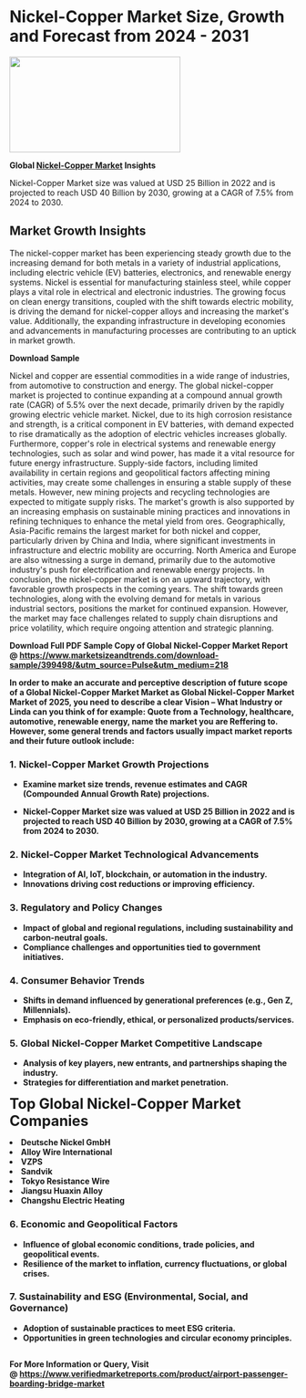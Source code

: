 <H1>Nickel-Copper Market Size, Growth and Forecast from 2024 - 2031</H1><img class="aligncenter size-medium wp-image-584254" src="https://thirdeyenews.in/wp-content/uploads/2024/09/Global-Market-Research-300x168.jpeg" alt="" width="300" height="168" /><p><strong>Global&nbsp;<a href="https://www.marketsizeandtrends.com/download-sample/399498/&amp;utm_source=Pulse&amp;utm_medium=218">Nickel-Copper Market</a> Insights</strong></p><p>Nickel-Copper Market size was valued at USD 25 Billion in 2022 and is projected to reach USD 40 Billion by 2030, growing at a CAGR of 7.5% from 2024 to 2030.</p><p><h2>Market Growth Insights</h2> <p>The nickel-copper market has been experiencing steady growth due to the increasing demand for both metals in a variety of industrial applications, including electric vehicle (EV) batteries, electronics, and renewable energy systems. Nickel is essential for manufacturing stainless steel, while copper plays a vital role in electrical and electronic industries. The growing focus on clean energy transitions, coupled with the shift towards electric mobility, is driving the demand for nickel-copper alloys and increasing the market's value. Additionally, the expanding infrastructure in developing economies and advancements in manufacturing processes are contributing to an uptick in market growth.</p> <p><strong>Download Sample</strong></p> <p>Nickel and copper are essential commodities in a wide range of industries, from automotive to construction and energy. The global nickel-copper market is projected to continue expanding at a compound annual growth rate (CAGR) of 5.5% over the next decade, primarily driven by the rapidly growing electric vehicle market. Nickel, due to its high corrosion resistance and strength, is a critical component in EV batteries, with demand expected to rise dramatically as the adoption of electric vehicles increases globally. Furthermore, copper's role in electrical systems and renewable energy technologies, such as solar and wind power, has made it a vital resource for future energy infrastructure. Supply-side factors, including limited availability in certain regions and geopolitical factors affecting mining activities, may create some challenges in ensuring a stable supply of these metals. However, new mining projects and recycling technologies are expected to mitigate supply risks. The market's growth is also supported by an increasing emphasis on sustainable mining practices and innovations in refining techniques to enhance the metal yield from ores. Geographically, Asia-Pacific remains the largest market for both nickel and copper, particularly driven by China and India, where significant investments in infrastructure and electric mobility are occurring. North America and Europe are also witnessing a surge in demand, primarily due to the automotive industry's push for electrification and renewable energy projects. In conclusion, the nickel-copper market is on an upward trajectory, with favorable growth prospects in the coming years. The shift towards green technologies, along with the evolving demand for metals in various industrial sectors, positions the market for continued expansion. However, the market may face challenges related to supply chain disruptions and price volatility, which require ongoing attention and strategic planning. <p><strong></p><p><span class=""><strong>Download Full PDF Sample Copy of Global Nickel-Copper Market Report</strong> @ <a href="https://www.marketsizeandtrends.com/download-sample/399498/&amp;utm_source=Pulse&amp;utm_medium=218" target="_blank">https://www.marketsizeandtrends.com/download-sample/399498/&amp;utm_source=Pulse&amp;utm_medium=218</a></span></p><p>In order to make an accurate and perceptive description of future scope of a Global&nbsp;Nickel-Copper Market Market as Global&nbsp;Nickel-Copper Market Market of 2025, you need to describe a clear Vision &ndash; What Industry or Linda can you think of for example: Quote from a Technology, healthcare, automotive, renewable energy, name the market you are Reffering to. However, some general trends and factors usually impact market reports and their future outlook include:</p><h3>1.&nbsp;<strong>Nickel-Copper Market Growth Projections</strong></h3><ul><li>Examine market size trends, revenue estimates and CAGR (Compounded Annual Growth Rate) projections.</li><li><p>Nickel-Copper Market size was valued at USD 25 Billion in 2022 and is projected to reach USD 40 Billion by 2030, growing at a CAGR of 7.5% from 2024 to 2030.</p></li></ul><h3>2.&nbsp;<strong>Nickel-Copper Market Technological Advancements</strong></h3><ul><li>Integration of AI, IoT, blockchain, or automation in the industry.</li><li>Innovations driving cost reductions or improving efficiency.</li></ul><h3>3.&nbsp;<strong>Regulatory and Policy Changes</strong></h3><ul><li>Impact of global and regional regulations, including sustainability and carbon-neutral goals.</li><li>Compliance challenges and opportunities tied to government initiatives.</li></ul><h3>4.&nbsp;<strong>Consumer Behavior Trends</strong></h3><ul><li>Shifts in demand influenced by generational preferences (e.g., Gen Z, Millennials).</li><li>Emphasis on eco-friendly, ethical, or personalized products/services.</li></ul><h3>5.&nbsp;<strong>Global Nickel-Copper Market Competitive Landscape</strong></h3><ul><li>Analysis of key players, new entrants, and partnerships shaping the industry.</li><li>Strategies for differentiation and market penetration.</li></ul><p data-pm-slice="1 1 []"><span style="color: inherit; font-family: inherit; font-size: 25px;">Top Global Nickel-Copper Market Companies</span></p><div class="" data-test-id=""><p><li>Deutsche Nickel GmbH</li><li> Alloy Wire International</li><li> VZPS</li><li> Sandvik</li><li> Tokyo Resistance Wire</li><li> Jiangsu Huaxin Alloy</li><li> Changshu Electric Heating</li></p></div><h3>6.&nbsp;<strong>Economic and Geopolitical Factors</strong></h3><ul><li>Influence of global economic conditions, trade policies, and geopolitical events.</li><li>Resilience of the market to inflation, currency fluctuations, or global crises.</li></ul><h3>7.&nbsp;<strong>Sustainability and ESG (Environmental, Social, and Governance)</strong></h3><ul><li>Adoption of sustainable practices to meet ESG criteria.</li><li>Opportunities in green technologies and circular economy principles.</li></ul><h2><strong style="font-size: 14px;">For More Information or Query, Visit @&nbsp;</strong><a style="background-color: #ffffff; font-size: 14px;" href="https://www.marketsizeandtrends.com/report/nickel-copper-market/" target="_blank">https://www.verifiedmarketreports.com/product/airport-passenger-boarding-bridge-market</a></h2>
